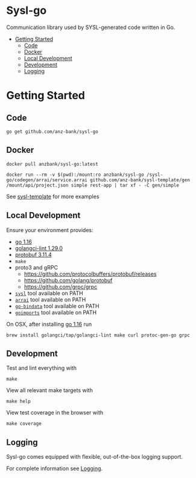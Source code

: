 <h1>Sysl-go</h1>

Communication library used by SYSL-generated code written in Go.

- [Getting Started](#getting-started)
  - [Code](#code)
  - [Docker](#docker)
  - [Local Development](#local-development)
  - [Development](#development)
  - [Logging](#logging)

# Getting Started

## Code

```
go get github.com/anz-bank/sysl-go
```

## Docker

```
docker pull anzbank/sysl-go:latest

docker run --rm -v $(pwd):/mount:ro anzbank/sysl-go /sysl-go/codegen/arrai/service.arrai github.com/anz-bank/sysl-template/gen /mount/api/project.json simple rest-app | tar xf - -C gen/simple
```
See [sysl-template](https://github.com/anz-bank/sysl-template) for more examples

## Local Development

Ensure your environment provides:

- [go 1.16](https://golang.org/doc/install)
- [golangci-lint 1.29.0](https://github.com/golangci/golangci-lint/releases/tag/v1.29.0)
- [protobuf 3.11.4](https://github.com/protocolbuffers/protobuf/)
- `make`
- proto3 and gRPC
  - https://github.com/protocolbuffers/protobuf/releases
  - https://github.com/golang/protobuf
  - https://github.com/grpc/grpc
- [`sysl`](https://sysl.io/docs/installation) tool available on PATH
- [`arrai`](https://arr.ai/docs/install/) tool available on PATH
- [`go-bindata`](https://github.com/go-bindata/go-bindata) tool available on PATH
- [`goimports`](https://pkg.go.dev/golang.org/x/tools/cmd/goimports) tool available on PATH


On OSX, after installing [go 1.16](https://golang.org/doc/install) run

    brew install golangci/tap/golangci-lint make curl protoc-gen-go grpc

## Development

Test and lint everything with

    make

View all relevant make targets with

    make help

View test coverage in the browser with

    make coverage

## Logging

Sysl-go comes equipped with flexible, out-of-the-box logging support.

For complete information see [Logging](./log/README.md).

